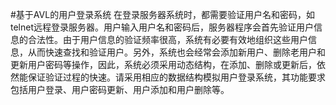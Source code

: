 #基于AVL的用户登录系统
在登录服务器系统时，都需要验证用户名和密码，如telnet远程登录服务器。用户输入用户名和密码后，服务器程序会首先验证用户信息的合法性。由于用户信息的验证频率很高，系统有必要有效地组织这些用户信息，从而快速查找和验证用户。另外，系统也会经常会添加新用户、删除老用户和更新用户密码等操作，因此，系统必须采用动态结构，在添加、删除或更新后，依然能保证验证过程的快速。请采用相应的数据结构模拟用户登录系统，其功能要求包括用户登录、用户密码更新、用户添加和用户删除等。
